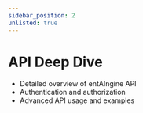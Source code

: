 ```yaml
---
sidebar_position: 2
unlisted: true
---
```


# API Deep Dive

- Detailed overview of entAIngine API
- Authentication and authorization
- Advanced API usage and examples
